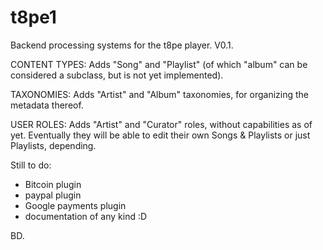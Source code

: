 t8pe1
=====

Backend processing systems for the t8pe player. V0.1.

CONTENT TYPES:
Adds "Song" and "Playlist" (of which "album" can be considered a subclass, but is not yet implemented).

TAXONOMIES:
Adds "Artist" and "Album" taxonomies, for organizing the metadata thereof.

USER ROLES:
Adds "Artist" and "Curator" roles, without capabilities as of yet. Eventually they will be able to edit their own Songs & Playlists or just Playlists, depending.

Still to do:
- Bitcoin plugin
- paypal plugin
- Google payments plugin
- documentation of any kind :D

BD. 
